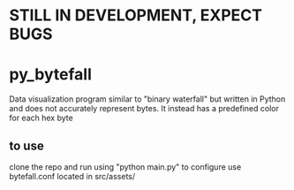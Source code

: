 # STILL IN DEVELOPMENT, EXPECT BUGS  
# py_bytefall
Data visualization program similar to "binary waterfall" but written in Python and does not accurately represent bytes. It instead has a predefined color for each hex byte  
## to use
clone the repo and run using "python main.py"
to configure use bytefall.conf located in src/assets/
